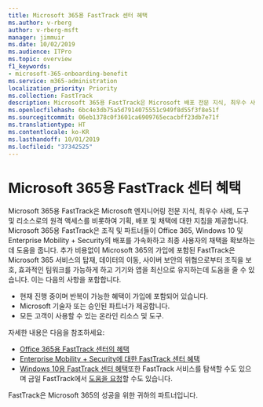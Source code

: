 ```yaml
---
title: Microsoft 365용 FastTrack 센터 혜택
ms.author: v-rberg
author: v-rberg-msft
manager: jimmuir
ms.date: 10/02/2019
ms.audience: ITPro
ms.topic: overview
f1_keywords:
- microsoft-365-onboarding-benefit
ms.service: m365-administration
localization_priority: Priority
ms.collection: FastTrack
description: Microsoft 365용 FastTrack은 Microsoft 배포 전문 지식, 최우수 사례, 도구 및 리소스로의 원격 액세스를 비롯하여 기획, 배포 및 채택에 대한 지침을 제공합니다.   Microsoft 365용 FastTrack은 조직 및 파트너들이 Office 365, Windows 10 및 Enterprise Mobility + Security의 배포를 가속화하고 최종 사용자의 채택을 확보하는데 도움을 줍니다.
ms.openlocfilehash: 6bc4e3db75a5d7914075551c949f8d55f3f8e51f
ms.sourcegitcommit: 06eb1378c0f3601ca6909765ecacbff23db7e71f
ms.translationtype: HT
ms.contentlocale: ko-KR
ms.lasthandoff: 10/01/2019
ms.locfileid: "37342525"
---
```

# <a name="fasttrack-center-benefit-for-microsoft-365"></a>Microsoft 365용 FastTrack 센터 혜택

Microsoft 365용 FastTrack은 Microsoft 엔지니어링 전문 지식, 최우수 사례, 도구 및 리소스로의 원격 액세스를 비롯하여 기획, 배포 및 채택에 대한 지침을 제공합니다.   Microsoft 365용 FastTrack은 조직 및 파트너들이 Office 365, Windows 10 및 Enterprise Mobility + Security의 배포를 가속화하고 최종 사용자의 채택을 확보하는데 도움을 줍니다. 추가 비용없이 Microsoft 365의 가입에 포함된 FastTrack은 Microsoft 365 서비스의 탑재, 데이터의 이동, 사이버 보안의 위협으로부터 조직을 보호, 효과적인 팀워크를 가능하게 하고 기기와 앱을 최신으로 유지하는데 도움을 줄 수 있습니다. 이는 다음의 사항을 포함합니다.

- 현재 진행 중이며 반복이 가능한 혜택이 가입에 포함되어 있습니다.
- Microsoft 기술자 또는 승인된 파트너가 제공합니다.
- 모든 고객이 사용할 수 있는 온라인 리소스 및 도구.
  
자세한 내용은 다음을 참조하세요:

- [Office 365용 FastTrack 센터의 혜택](O365-fasttrack-benefit-for-office-365.md) 
- [Enterprise Mobility + Security에 대한 FastTrack 센터 혜택](EMS-fasttrack-benefit-for-EMS.md)
- [Windows 10용 FastTrack 센터 혜택](Win-10-fasttrack-benefit-for-Windows-10.md)또한 FastTrack 서비스를 탐색할 수도 있으며 금일 FastTrack에서 [도움을 요청](https://go.microsoft.com/fwlink/p/?LinkId=2003903)할 수도 있습니다.

FastTrack은 Microsoft 365의 성공을 위한 귀하의 파트너입니다.
  
  

 